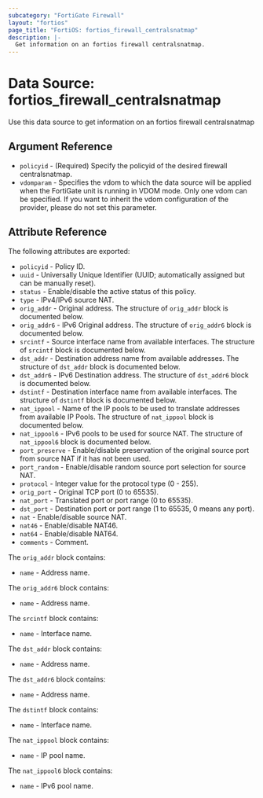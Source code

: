 ```yaml
---
subcategory: "FortiGate Firewall"
layout: "fortios"
page_title: "FortiOS: fortios_firewall_centralsnatmap"
description: |-
  Get information on an fortios firewall centralsnatmap.
---
```


# Data Source: fortios_firewall_centralsnatmap
Use this data source to get information on an fortios firewall centralsnatmap

## Argument Reference

* `policyid` - (Required) Specify the policyid of the desired firewall centralsnatmap.
* `vdomparam` - Specifies the vdom to which the data source will be applied when the FortiGate unit is running in VDOM mode. Only one vdom can be specified. If you want to inherit the vdom configuration of the provider, please do not set this parameter.


## Attribute Reference

The following attributes are exported:

* `policyid` - Policy ID.
* `uuid` - Universally Unique Identifier (UUID; automatically assigned but can be manually reset).
* `status` - Enable/disable the active status of this policy.
* `type` - IPv4/IPv6 source NAT.
* `orig_addr` - Original address. The structure of `orig_addr` block is documented below.
* `orig_addr6` - IPv6 Original address. The structure of `orig_addr6` block is documented below.
* `srcintf` - Source interface name from available interfaces. The structure of `srcintf` block is documented below.
* `dst_addr` - Destination address name from available addresses. The structure of `dst_addr` block is documented below.
* `dst_addr6` - IPv6 Destination address. The structure of `dst_addr6` block is documented below.
* `dstintf` - Destination interface name from available interfaces. The structure of `dstintf` block is documented below.
* `nat_ippool` - Name of the IP pools to be used to translate addresses from available IP Pools. The structure of `nat_ippool` block is documented below.
* `nat_ippool6` - IPv6 pools to be used for source NAT. The structure of `nat_ippool6` block is documented below.
* `port_preserve` - Enable/disable preservation of the original source port from source NAT if it has not been used.
* `port_random` - Enable/disable random source port selection for source NAT.
* `protocol` - Integer value for the protocol type (0 - 255).
* `orig_port` - Original TCP port (0 to 65535).
* `nat_port` - Translated port or port range (0 to 65535).
* `dst_port` - Destination port or port range (1 to 65535, 0 means any port).
* `nat` - Enable/disable source NAT.
* `nat46` - Enable/disable NAT46.
* `nat64` - Enable/disable NAT64.
* `comments` - Comment.

The `orig_addr` block contains:

* `name` - Address name.

The `orig_addr6` block contains:

* `name` - Address name.

The `srcintf` block contains:

* `name` - Interface name.

The `dst_addr` block contains:

* `name` - Address name.

The `dst_addr6` block contains:

* `name` - Address name.

The `dstintf` block contains:

* `name` - Interface name.

The `nat_ippool` block contains:

* `name` - IP pool name.

The `nat_ippool6` block contains:

* `name` - IPv6 pool name.

